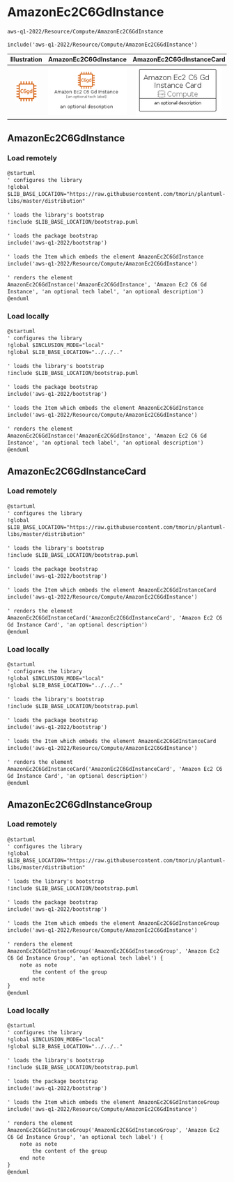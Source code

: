 # AmazonEc2C6GdInstance


```text
aws-q1-2022/Resource/Compute/AmazonEc2C6GdInstance
```

```text
include('aws-q1-2022/Resource/Compute/AmazonEc2C6GdInstance')
```



| Illustration | AmazonEc2C6GdInstance | AmazonEc2C6GdInstanceCard | AmazonEc2C6GdInstanceGroup |
| :---: | :---: | :---: | :---: |
| ![illustration for Illustration](../../../aws-q1-2022/Resource/Compute/AmazonEc2C6GdInstance.png) | ![illustration for AmazonEc2C6GdInstance](../../../aws-q1-2022/Resource/Compute/AmazonEc2C6GdInstance.Local.png) | ![illustration for AmazonEc2C6GdInstanceCard](../../../aws-q1-2022/Resource/Compute/AmazonEc2C6GdInstanceCard.Local.png) | ![illustration for AmazonEc2C6GdInstanceGroup](../../../aws-q1-2022/Resource/Compute/AmazonEc2C6GdInstanceGroup.Local.png) |




## AmazonEc2C6GdInstance

### Load remotely
```plantuml
@startuml
' configures the library
!global $LIB_BASE_LOCATION="https://raw.githubusercontent.com/tmorin/plantuml-libs/master/distribution"

' loads the library's bootstrap
!include $LIB_BASE_LOCATION/bootstrap.puml

' loads the package bootstrap
include('aws-q1-2022/bootstrap')

' loads the Item which embeds the element AmazonEc2C6GdInstance
include('aws-q1-2022/Resource/Compute/AmazonEc2C6GdInstance')

' renders the element
AmazonEc2C6GdInstance('AmazonEc2C6GdInstance', 'Amazon Ec2 C6 Gd Instance', 'an optional tech label', 'an optional description')
@enduml
```

### Load locally
```plantuml
@startuml
' configures the library
!global $INCLUSION_MODE="local"
!global $LIB_BASE_LOCATION="../../.."

' loads the library's bootstrap
!include $LIB_BASE_LOCATION/bootstrap.puml

' loads the package bootstrap
include('aws-q1-2022/bootstrap')

' loads the Item which embeds the element AmazonEc2C6GdInstance
include('aws-q1-2022/Resource/Compute/AmazonEc2C6GdInstance')

' renders the element
AmazonEc2C6GdInstance('AmazonEc2C6GdInstance', 'Amazon Ec2 C6 Gd Instance', 'an optional tech label', 'an optional description')
@enduml
```

## AmazonEc2C6GdInstanceCard

### Load remotely
```plantuml
@startuml
' configures the library
!global $LIB_BASE_LOCATION="https://raw.githubusercontent.com/tmorin/plantuml-libs/master/distribution"

' loads the library's bootstrap
!include $LIB_BASE_LOCATION/bootstrap.puml

' loads the package bootstrap
include('aws-q1-2022/bootstrap')

' loads the Item which embeds the element AmazonEc2C6GdInstanceCard
include('aws-q1-2022/Resource/Compute/AmazonEc2C6GdInstance')

' renders the element
AmazonEc2C6GdInstanceCard('AmazonEc2C6GdInstanceCard', 'Amazon Ec2 C6 Gd Instance Card', 'an optional description')
@enduml
```

### Load locally
```plantuml
@startuml
' configures the library
!global $INCLUSION_MODE="local"
!global $LIB_BASE_LOCATION="../../.."

' loads the library's bootstrap
!include $LIB_BASE_LOCATION/bootstrap.puml

' loads the package bootstrap
include('aws-q1-2022/bootstrap')

' loads the Item which embeds the element AmazonEc2C6GdInstanceCard
include('aws-q1-2022/Resource/Compute/AmazonEc2C6GdInstance')

' renders the element
AmazonEc2C6GdInstanceCard('AmazonEc2C6GdInstanceCard', 'Amazon Ec2 C6 Gd Instance Card', 'an optional description')
@enduml
```

## AmazonEc2C6GdInstanceGroup

### Load remotely
```plantuml
@startuml
' configures the library
!global $LIB_BASE_LOCATION="https://raw.githubusercontent.com/tmorin/plantuml-libs/master/distribution"

' loads the library's bootstrap
!include $LIB_BASE_LOCATION/bootstrap.puml

' loads the package bootstrap
include('aws-q1-2022/bootstrap')

' loads the Item which embeds the element AmazonEc2C6GdInstanceGroup
include('aws-q1-2022/Resource/Compute/AmazonEc2C6GdInstance')

' renders the element
AmazonEc2C6GdInstanceGroup('AmazonEc2C6GdInstanceGroup', 'Amazon Ec2 C6 Gd Instance Group', 'an optional tech label') {
    note as note
        the content of the group
    end note
}
@enduml
```

### Load locally
```plantuml
@startuml
' configures the library
!global $INCLUSION_MODE="local"
!global $LIB_BASE_LOCATION="../../.."

' loads the library's bootstrap
!include $LIB_BASE_LOCATION/bootstrap.puml

' loads the package bootstrap
include('aws-q1-2022/bootstrap')

' loads the Item which embeds the element AmazonEc2C6GdInstanceGroup
include('aws-q1-2022/Resource/Compute/AmazonEc2C6GdInstance')

' renders the element
AmazonEc2C6GdInstanceGroup('AmazonEc2C6GdInstanceGroup', 'Amazon Ec2 C6 Gd Instance Group', 'an optional tech label') {
    note as note
        the content of the group
    end note
}
@enduml
```

